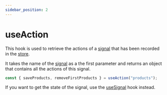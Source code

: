 ```yaml
---
sidebar_position: 2
---
```


# useAction

This hook is used to retrieve the actions of a [signal](/docs/guide/signals.md) that has been recorded in the [store](/docs/guide/store.md).

It takes the name of the [signal](/docs/guide/signals.md) as a the first parameter and returns an object that contains all the actions of this signal.

```js
const { saveProducts, removeFirstProducts } = useAction("products");
```

If you want to get the state of the signal, use the [useSignal](/docs/guide/hooks/useSignal.md) hook instead.
